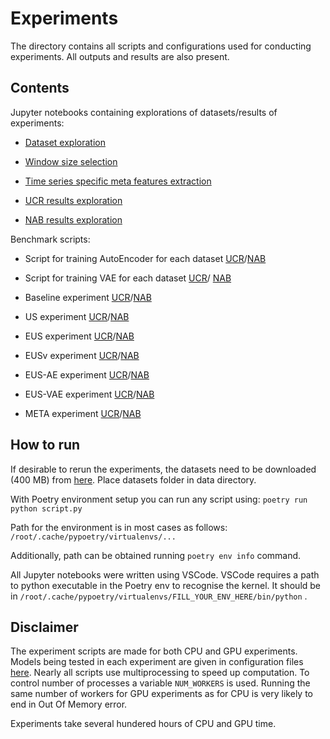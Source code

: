 # Experiments

The directory contains all scripts and configurations used for conducting experiments. All outputs and results are also present.

## Contents

Jupyter notebooks containing explorations of datasets/results of experiments:

- [Dataset exploration](./00_dataset_exploration.ipynb)

- [Window size selection](./01_window_size_importance.ipynb)

- [Time series specific meta features extraction](./02_tsfresh_features.ipynb)

- [UCR results exploration](./03_ucr_results_exploration.ipynb)

- [NAB results exploration](./04_nab_results_exploration.ipynb)


Benchmark scripts:

- Script for training AutoEncoder for each dataset [UCR](./datasets_ae.py)/[NAB](./numenta_benchmarks/datasets_ae.py)

- Script for training VAE for each dataset [UCR](./datasets_vae.py)/ [NAB](./numenta_benchmarks/datasets_vae.py)

- Baseline experiment [UCR](./exp_baseline.py)/[NAB](./numenta_benchmarks/exp_baseline.py)

- US experiment [UCR](./exp_us.py)/[NAB](./numenta_benchmarks/exp_us.py)

- EUS experiment [UCR](./exp_eus.py)/[NAB](./numenta_benchmarks/exp_eus.py)

- EUSv experiment [UCR](./exp_eusv.py)/[NAB](./numenta_benchmarks/exp_eusv.py)

- EUS-AE experiment [UCR](./exp_eusae.py)/[NAB](./numenta_benchmarks/exp_eusae.py)

- EUS-VAE experiment [UCR](./exp_eusvae.py)/[NAB](./numenta_benchmarks/exp_eusvae.py)

- META experiment [UCR](./exp_meta.py)/[NAB](./numenta_benchmarks/exp_meta.py)

## How to run

If desirable to rerun the experiments, the datasets need to be downloaded (400 MB) from [here](https://drive.google.com/drive/folders/1OO1GgRWAo-lzXnQixpRVrmrirA-Gu_uM?usp=share_link). Place  datasets folder in data directory.

With Poetry environment setup you can run any script using: ```poetry run python script.py```

Path for the environment is in most cases as follows: ```/root/.cache/pypoetry/virtualenvs/...```

Additionally, path can be obtained running  ```poetry env info``` command.

All Jupyter notebooks were written using VSCode. VSCode requires a path to python executable in the Poetry env to recognise the kernel. It should be in ```/root/.cache/pypoetry/virtualenvs/FILL_YOUR_ENV_HERE/bin/python``` .

## Disclaimer

The experiment scripts are made for both CPU and GPU experiments. Models being tested in each experiment are given in configuration files [here](/../../tree/main/experiments/config). Nearly all scripts use multiprocessing to speed up computation. To control number of processes a variable `NUM_WORKERS` is used. Running the same number of workers for GPU experiments as for CPU is very likely to end in Out Of Memory error.

Experiments take several hundered hours of CPU and GPU time.